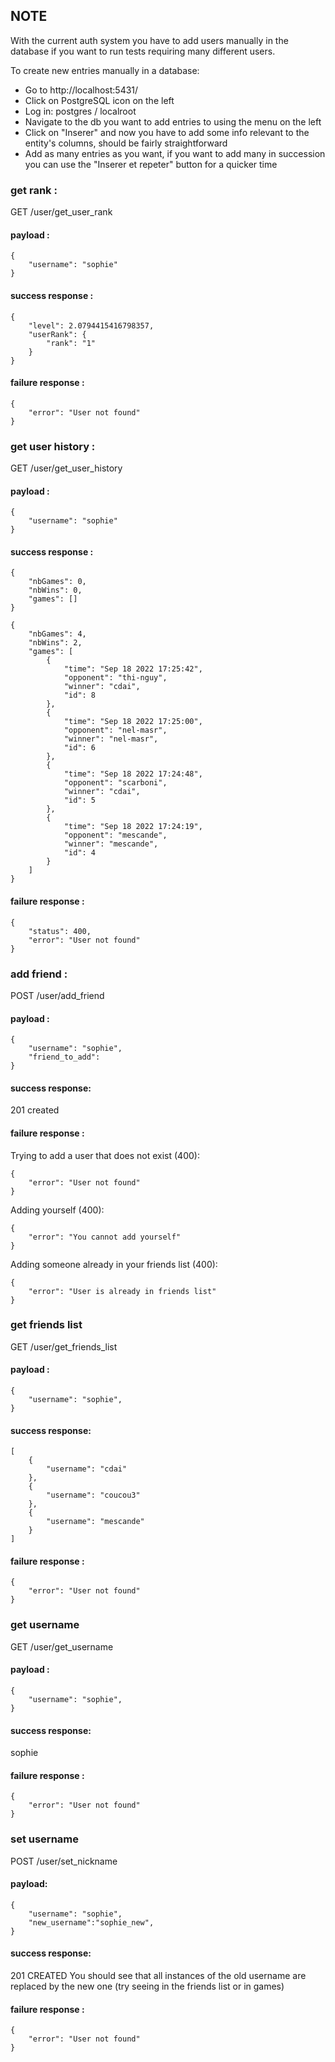 ## NOTE
With the current auth system you have to add users manually in the database if you want to run tests requiring many different users.

To create new entries manually in a database:
- Go to http://localhost:5431/
- Click on PostgreSQL icon on the left
- Log in: postgres / localroot
- Navigate to the db you want to add entries to using the menu on the left
- Click on "Inserer" and now you have to add some info relevant to the entity's columns, should be fairly straightforward
- Add as many entries as you want, if you want to add many in succession you can use the "Inserer et repeter" button for a quicker time

### get rank :

GET /user/get_user_rank

#### payload :

```
{
	"username": "sophie"
}
```

#### success response :

```
{
    "level": 2.0794415416798357,
    "userRank": {
        "rank": "1"
    }
}
```

#### failure response :

```
{
    "error": "User not found"
}
```

### get user history :

GET /user/get_user_history

#### payload :

```
{
	"username": "sophie"
}
```

#### success response :

```
{
    "nbGames": 0,
    "nbWins": 0,
    "games": []
}
```

```
{
    "nbGames": 4,
    "nbWins": 2,
    "games": [
        {
            "time": "Sep 18 2022 17:25:42",
            "opponent": "thi-nguy",
            "winner": "cdai",
            "id": 8
        },
        {
            "time": "Sep 18 2022 17:25:00",
            "opponent": "nel-masr",
            "winner": "nel-masr",
            "id": 6
        },
        {
            "time": "Sep 18 2022 17:24:48",
            "opponent": "scarboni",
            "winner": "cdai",
            "id": 5
        },
        {
            "time": "Sep 18 2022 17:24:19",
            "opponent": "mescande",
            "winner": "mescande",
            "id": 4
        }
    ]
}
```

#### failure response :

```
{
    "status": 400,
    "error": "User not found"
}
```

### add friend :

POST /user/add_friend

#### payload :

```
{
	"username": "sophie",
    "friend_to_add":
}
```

#### success response:

201 created

#### failure response :

Trying to add a user that does not exist (400):

```
{
    "error": "User not found"
}
```

Adding yourself (400):

```
{
    "error": "You cannot add yourself"
}
```

Adding someone already in your friends list (400):

```
{
    "error": "User is already in friends list"
}
```

### get friends list

GET /user/get_friends_list

#### payload :

```
{
	"username": "sophie",
}
```

#### success response:

```
[
    {
        "username": "cdai"
    },
    {
        "username": "coucou3"
    },
    {
        "username": "mescande"
    }
]
```

#### failure response :
```
{
    "error": "User not found"
}
```

### get username

GET /user/get_username

#### payload :

```
{
	"username": "sophie",
}
```

#### success response:

sophie

#### failure response :
```
{
    "error": "User not found"
}
```

### set username

POST /user/set_nickname

#### payload:
```
{
	"username": "sophie",
    "new_username":"sophie_new",
}
```

#### success response:

201 CREATED
You should see that all instances of the old username are replaced by the new one (try seeing in the friends list or in games)

#### failure response :
```
{
    "error": "User not found"
}
```